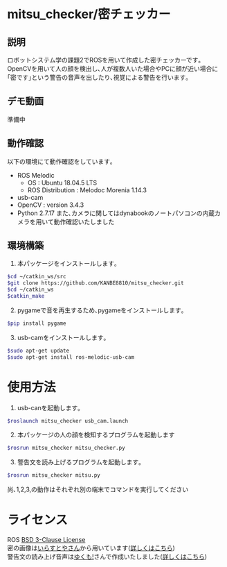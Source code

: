 # mitsu_checker/密チェッカー
## 説明
ロボットシステム学の課題2でROSを用いて作成した密チェッカーです｡<br>
OpenCVを用いて人の顔を検出し､人が複数人いた場合やPCに顔が近い場合に｢密です｣という警告の音声を出したり､視覚による警告を行います｡
## デモ動画
準備中
## 動作確認
以下の環境にて動作確認をしています｡
* ROS Melodic
  * OS : Ubuntu 18.04.5 LTS
  * ROS Distribution : Melodoc Morenia 1.14.3
* usb-cam
* OpenCV : version 3.4.3
* Python 2.7.17
また､カメラに関してはdynabookのノートパソコンの内蔵カメラを用いて動作確認いたしました
## 環境構築
1. 本パッケージをインストールします｡
```sh
$cd ~/catkin_ws/src  
$git clone https://github.com/KANBE8810/mitsu_checker.git  
$cd ~/catkin_ws
$catkin_make
```
2. pygameで音を再生するため､pygameをインストールします｡
```sh
$pip install pygame
```
3. usb-camをインストールします｡
```sh
$sudo apt-get update
$sudo apt-get install ros-melodic-usb-cam
```

# 使用方法
1. usb-canを起動します｡
```sh
$roslaunch mitsu_checker usb_cam.launch 
```
2. 本パッケージの人の顔を検知するプログラムを起動します
```sh
$rosrun mitsu_checker mitsu_checker.py
```
3. 警告文を読み上げるプログラムを起動します｡
```sh
$rosrun mitsu_checker mitsu.py
```
尚､1,2,3,の動作はそれぞれ別の端末でコマンドを実行してください

# ライセンス
ROS [BSD 3-Clause License](https://github.com/KANBE8810/mitsu_checker/blob/master/LICENSE)<br>
密の画像は[いらすとやさん](https://www.irasutoya.com/)から用いています([詳しくはこちら](https://www.irasutoya.com/p/terms.html))<br>
警告文の読み上げ音声は[ゆくも!](https://www.yukumo.net/#/)さんで作成いたしました([詳しくはこちら](https://www.yukumo.net/#/about))
